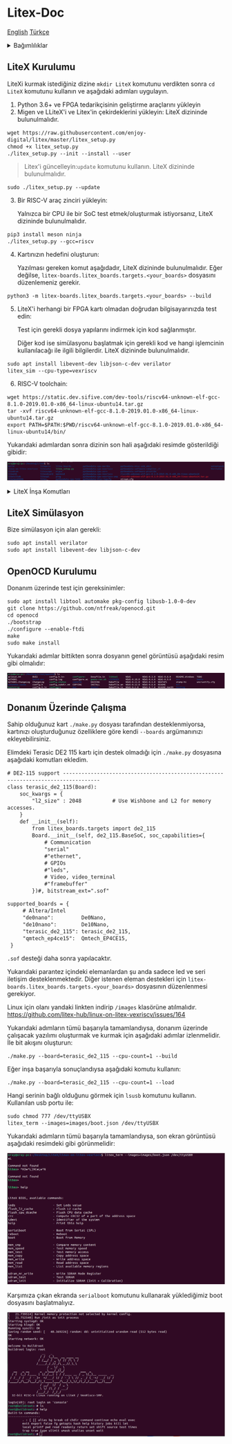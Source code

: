 # Litex-Doc

[English](README.md)
[Türkçe](README-tr.md)

<details>
<summary>Bağımlılıklar</summary>

## Bağımlılıklar
|Araçlar|Sürüm|
|:---|:---|
|İşletim sistemi|Ubuntu 22.04
|git|2.34.1|
|Python|3.10.12|
|quartus|Quartus (Quartus Prime 22.1std) Lite Edition|
|litex|master-branch|
|Verilator|Verilator 4.038|
|meson|1.3.0|
|ninja|1.11.1.git.kitware.jobserver|
|gcc|riscv64-unknown-elf-gcc-8.1.0|
|OpenOCD|0.12.0|
|SBT|1.9.8|
|java-jdk|openjdk-8-jdk|

</details>

## LiteX Kurulumu
LiteXi kurmak istediğiniz dizine `mkdir LiteX` komutunu verdikten sonra `cd LiteX` komutunu kullanın ve aşağıdaki adımları uygulayın.
1. Python 3.6+ ve FPGA tedarikçisinin geliştirme araçlarını yükleyin
2. Migen ve LLiteX'i ve Litex'in çekirdeklerini yükleyin:
LiteX dizininde bulunulmalıdır.
```
wget https://raw.githubusercontent.com/enjoy-digital/litex/master/litex_setup.py
chmod +x litex_setup.py
./litex_setup.py --init --install --user
```
> Litex'i güncelleyin:`update` komutunu kullanın. LiteX dizininde bulunulmalıdır. 
```
sudo ./litex_setup.py --update
```

3. Bir RISC-V araç zinciri yükleyin:

    Yalnızca bir CPU ile bir SoC test etmek/oluşturmak istiyorsanız, LiteX dizininde bulunulmalıdır.
```
pip3 install meson ninja
./litex_setup.py --gcc=riscv
```

4. Kartınızın hedefini oluşturun:

    Yazılması gereken komut aşağıdadır, LiteX dizininde bulunulmalıdır. Eğer değilse, `litex-boards.litex_boards.targets.<your_boards>` dosyasını düzenlemeniz gerekir.
```
python3 -m litex-boards.litex_boards.targets.<your_boards> --build
```
5. LiteX'i herhangi bir FPGA kartı olmadan doğrudan bilgisayarınızda test edin:

    Test için gerekli dosya yapılarını indirmek için kod sağlanmıştır.

    Diğer kod ise simülasyonu başlatmak için gerekli kod ve hangi işlemcinin kullanılacağı ile ilgili bilgilerdir. LiteX dizininde bulunulmalıdır.
```
sudo apt install libevent-dev libjson-c-dev verilator
litex_sim --cpu-type=vexriscv
```

6. RISC-V toolchain:
```
wget https://static.dev.sifive.com/dev-tools/riscv64-unknown-elf-gcc-8.1.0-2019.01.0-x86_64-linux-ubuntu14.tar.gz
tar -xvf riscv64-unknown-elf-gcc-8.1.0-2019.01.0-x86_64-linux-ubuntu14.tar.gz
export PATH=$PATH:$PWD/riscv64-unknown-elf-gcc-8.1.0-2019.01.0-x86_64-linux-ubuntu14/bin/
```
Yukarıdaki adımlardan sonra dizinin son hali aşağıdaki resimde gösterildiği gibidir:

![LiteX located image](https://github.com/eraydvl/Litex-Doc/blob/main/litex_located.png)

<details>
<summary>LiteX İnşa Komutları</summary>

İnşa etmek için kullanılabilecek komutlar:

```
Target options:
  --toolchain {quartus}
          FPGA toolchain (quartus). (default: quartus)
  --build
          Build design. (default: False)
  --load  Load bitstream. (default: False)
  --sys-clk-freq SYS_CLK_FREQ
          System clock frequency. (default: 50000000.0)
  --with-led-chaser
          Enable LED chaser. (default: False)
  --with-sdcard
          Enable SD card support. (default: False)
  --with-ethernet
          Enable Ethernet support. (default: False)
  --with-etherbone
          Enable Etherbone support. (default: False)
  --etherbone-ip ETHERBONE_IP
          Etherbone IP address. (default: 192.168.48.100)
  --etherbone-phy ETHERBONE_PHY
          Etherbone PHY (0 or 1). (default: 1)
  --ethernet-phy ETHERNET_PHY
          Ethernet PHY (0 or 1). (default: 0)

Logging options:
  --log-filename LOG_FILENAME
          Logging filename. (default: None)
  --log-level LOG_LEVEL
          Logging level: debug, info (default), warning error or critical. (default: info)

Builder options:
  --output-dir OUTPUT_DIR
          Base Output directory. (default: None)
  --gateware-dir GATEWARE_DIR
          Output directory for Gateware files. (default: None)
  --software-dir SOFTWARE_DIR
          Output directory for Software files. (default: None)
  --include-dir INCLUDE_DIR
          Output directory for Header files. (default: None)
  --generated-dir GENERATED_DIR
          Output directory for Generated files. (default: None)
  --build-backend BUILD_BACKEND
          Select build backend: litex or edalize. (default: litex)
  --no-compile
          Disable Software and Gateware compilation. (default: False)
  --no-compile-software
          Disable Software compilation only. (default: False)
  --no-compile-gateware
          Disable Gateware compilation only. (default: False)
  --soc-csv SOC_CSV, --csr-csv SOC_CSV
          Write SoC mapping to the specified CSV file. (default: None)
  --soc-json SOC_JSON, --csr-json SOC_JSON
          Write SoC mapping to the specified JSON file. (default: None)
  --soc-svd SOC_SVD, --csr-svd SOC_SVD
          Write SoC mapping to the specified SVD file. (default: None)
  --memory-x MEMORY_X
          Write SoC Memory Regions to the specified Memory-X file. (default: None)
  --doc   Generate SoC Documentation. (default: False)

BIOS options:
  --bios-lto
          Enable BIOS LTO (Link Time Optimization) compilation. (default: False)
  --bios-format {integer,float,double}
          Select BIOS printf format. (default: integer)
  --bios-console {full,no-history,no-autocomplete,lite,disable}
          Select BIOS console config. (default: full)

SoC options:
  --bus-standard BUS_STANDARD
          Select bus standard: wishbone, axi-lite, axi. (default: wishbone)
  --bus-data-width BUS_DATA_WIDTH
          Bus data-width. (default: 32)
  --bus-address-width BUS_ADDRESS_WIDTH
          Bus address-width. (default: 32)
  --bus-timeout BUS_TIMEOUT
          Bus timeout in cycles. (default: 1000000)
  --bus-bursting
          Enable burst cycles on the bus if supported. (default: False)
  --bus-interconnect BUS_INTERCONNECT
          Select bus interconnect: shared (default) or crossbar. (default: shared)
  --cpu-type CPU_TYPE
          Select CPU: None, cva6, gowin_emcu, mor1kx, ibex, cva5, microwatt, marocchino, kianv, vexriscv, cv32e40p,
          zynq7000, naxriscv, eos_s3, rocket, minerva, zynqmp, femtorv, cortex_m3, firev, vexriscv_smp, cortex_m1,
          cv32e41p, openc906, neorv32, serv, blackparrot, lm32, picorv32. (default: vexriscv)
  --cpu-variant CPU_VARIANT
          CPU variant. (default: None)
  --cpu-reset-address CPU_RESET_ADDRESS
          CPU reset address (Boot from Integrated ROM by default). (default: None)
  --cpu-cfu CPU_CFU
          Optional CPU CFU file/instance to add to the CPU. (default: None)
  --no-ctrl
          Disable Controller. (default: False)
  --integrated-rom-size INTEGRATED_ROM_SIZE
          Size/Enable the integrated (BIOS) ROM (Automatically resized to BIOS size when smaller). (default: 131072)
  --integrated-rom-init INTEGRATED_ROM_INIT
          Integrated ROM binary initialization file (override the BIOS when specified). (default: None)
  --integrated-sram-size INTEGRATED_SRAM_SIZE
          Size/Enable the integrated SRAM. (default: 8192)
  --integrated-main-ram-size INTEGRATED_MAIN_RAM_SIZE
          size/enable the integrated main RAM. (default: None)
  --csr-data-width CSR_DATA_WIDTH
          CSR bus data-width (8 or 32). (default: 32)
  --csr-address-width CSR_ADDRESS_WIDTH
          CSR bus address-width. (default: 14)
  --csr-paging CSR_PAGING
          CSR bus paging. (default: 2048)
  --csr-ordering CSR_ORDERING
          CSR registers ordering (big or little). (default: big)
  --ident IDENT
          SoC identifier. (default: None)
  --no-ident-version
          Disable date/time in SoC identifier. (default: False)
  --no-uart
          Disable UART. (default: False)
  --uart-name UART_NAME
          UART type/name. (default: serial)
  --uart-baudrate UART_BAUDRATE
          UART baudrate. (default: 115200)
  --uart-fifo-depth UART_FIFO_DEPTH
          UART FIFO depth. (default: 16)
  --with-uartbone
          Enable UARTbone. (default: False)
  --with-jtagbone
          Enable Jtagbone support. (default: False)
  --jtagbone-chain JTAGBONE_CHAIN
          Jtagbone chain index. (default: 1)
  --no-timer
          Disable Timer. (default: False)
  --timer-uptime
          Add an uptime capability to Timer. (default: False)
  --l2-size L2_SIZE
          L2 cache size. (default: 8192)
```

</details>

## LiteX Simülasyon
Bize simülasyon için alan gerekli:
```
sudo apt install verilator
sudo apt install libevent-dev libjson-c-dev
```

## OpenOCD Kurulumu

Donanım üzerinde test için gereksinimler:
```
sudo apt install libtool automake pkg-config libusb-1.0-0-dev
git clone https://github.com/ntfreak/openocd.git
cd openocd
./bootstrap
./configure --enable-ftdi
make
sudo make install
```
Yukarıdaki adımlar bittikten sonra dosyanın genel görüntüsü aşağıdaki resim gibi olmalıdır:

![OpenOCD located image](https://github.com/eraydvl/Litex-Doc/blob/main/images/openOCD.png)

## Donanım Üzerinde Çalışma
Sahip olduğunuz kart `./make.py` dosyası tarafından desteklenmiyorsa, kartınızı oluşturduğunuz özelliklere göre kendi `--boards` argümanınızı ekleyebilirsiniz. 

Elimdeki Terasic DE2 115 kartı için destek olmadığı için `./make.py` dosyasına aşağıdaki komutları ekledim.

```
# DE2-115 support ----------------------------------------------------------------------------------
class terasic_de2_115(Board):
    soc_kwargs = {
        "l2_size" : 2048          # Use Wishbone and L2 for memory accesses.
    }
    def __init__(self):
        from litex_boards.targets import de2_115
        Board.__init__(self, de2_115.BaseSoC, soc_capabilities={
            # Communication
            "serial"
            #"ethernet",
            # GPIOs
            #"leds",
            # Video, video_terminal
            #"framebuffer"
        })#, bitstream_ext=".sof"
```

```
supported_boards = {
     # Altera/Intel
     "de0nano":         De0Nano,
     "de10nano":        De10Nano,
     "terasic_de2_115": terasic_de2_115,
     "qmtech_ep4ce15":  Qmtech_EP4CE15,
 }
```

`.sof` desteği daha sonra yapılacaktır.

Yukarıdaki parantez içindeki elemanlardan şu anda sadece led ve seri iletişim desteklenmektedir. Diğer istenen eleman destekleri için `litex-boards.litex_boards.targets.<your_boards>` dosyasının düzenlenmesi gerekiyor.

Linux için olanı yandaki linkten indirip `/images` klasörüne atılmalıdır.
https://github.com/litex-hub/linux-on-litex-vexriscv/issues/164

Yukarıdaki adımların tümü başarıyla tamamlandıysa, donanım üzerinde çalışacak yazılımı oluşturmak ve kurmak için aşağıdaki adımlar izlenmelidir.
İle bit akışını oluşturun:

```
./make.py --board=terasic_de2_115 --cpu-count=1 --build
```
Eğer inşa başarıyla sonuçlandıysa aşağıdaki komutu kullanın: 
```
./make.py --board=terasic_de2_115 --cpu-count=1 --load
```

Hangi serinin bağlı olduğunu görmek için `lsusb` komutunu kullanın. Kullanılan usb portu ile:
```
sudo chmod 777 /dev/ttyUSBX
litex_term --images=images/boot.json /dev/ttyUSBX
```

Yukarıdaki adımların tümü başarıyla tamamlandıysa, son ekran görüntüsü aşağıdaki resimdeki gibi görünmelidir:

![litex_term located image](https://github.com/eraydvl/Litex-Doc/blob/main/images/litex_vexriscv.png)

Karşımıza çıkan ekranda `serialboot` komutunu kullanarak yüklediğimiz boot dosyasını başlatmalıyız.

![linux located image](https://github.com/eraydvl/Litex-Doc/blob/main/images/linux_located.png)
